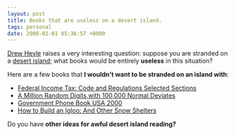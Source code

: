 ```yaml
---
layout: post
title: Books that are useless on a desert island.
tags: personal
date: 2008-02-01 05:36:57 +0000
---
```


<a href="http://www.hevle.com/">Drew Hevle</a> raises a very interesting question: suppose you are stranded on a <a href="http://en.wikipedia.org/wiki/Desert_island">desert island</a>; what books would be entirely <b>useless</b> in this situation?

Here are a few books that <b>I wouldn't want to be stranded on an island with</b>:
<ul>
<li><a href="http://www.amazon.com/exec/obidos/redirect?tag=therepubliofk-20&path=ASIN/0808016903/">Federal Income Tax: Code and Regulations Selected Sections</a></li>
<li><a href="http://www.amazon.com/exec/obidos/redirect?tag=therepubliofk-20&path=ASIN/0833030477/">A Million Random Digits with 100,000 Normal Deviates</a></li>
<li><a href="http://www.amazon.com/exec/obidos/redirect?tag=therepubliofk-20&path=ASIN/0780803450">Government Phone Book USA 2000</a></li>
<li><a href="http://www.amazon.com/exec/obidos/redirect?tag=therepubliofk-20&path=ASIN/0393732150">How to Build an Igloo: And Other Snow Shelters</a></li>
</ul>
Do you have <b>other ideas for awful desert island reading?</b>

